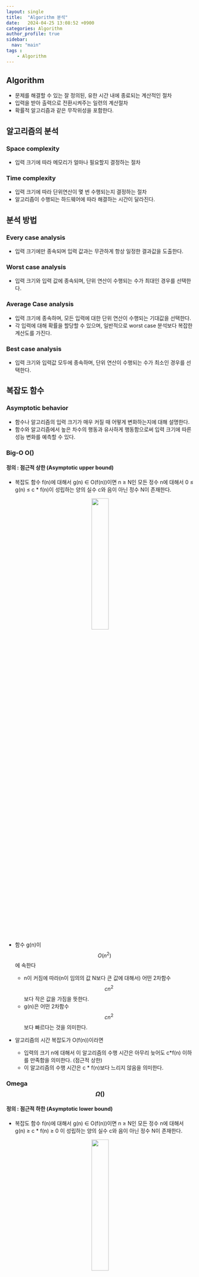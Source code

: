 ```yaml
---
layout: single
title:  "Algorithm 분석"
date:   2024-04-25 13:08:52 +0900
categories: Algorithm
author_profile: true
sidebar:
  nav: "main"
tags : 
    - Algorithm
---
```

## Algorithm
- 문제를 해결할 수 있는 잘 정의된, 유한 시간 내에 종료되는 계산적인 절차
- 입력을 받아 출력으로 전환시켜주는 일련의 계산절차
- 확률적 알고리즘과 같은 무작위성을 포함한다. 

## 알고리즘의 분석

### Space complexity
- 입력 크기에 따라 메모리가 얼마나 필요할지 결정하는 절차

### Time complexity
- 입력 크기에 따라 단위연산이 몇 번 수행되는지 결정하는 절차
- 알고리즘이 수행되는 하드웨어에 따라 해결하는 시간이 달라진다.

## 분석 방법

### Every case analysis 
- 입력 크기에만 종속되며 입력 값과는 무관하게 항상 일정한 결과값을 도출한다.

### Worst case analysis 
- 입력 크기와 입력 값에 종속되며, 단위 연산이 수행되는 수가 최대인 경우를 선택한다.

### Average Case analysis
- 입력 크기에 종속하며, 모든 입력에 대한 단위 연산이 수행되는 기대값을 선택한다.
- 각 입력에 대해 확률을 할당할 수 있으며, 일반적으로 worst case 분석보다 복잡한 계산도를 가진다.

### Best case analysis
- 입력 크기와 입력값 모두에 종속하며, 단위 연산이 수행되는 수가 최소인 경우를 선택한다.

## 복잡도 함수

### Asymptotic behavior
- 함수나 알고리즘의 입력 크기가 매우 커질 때 어떻게 변화하는지에 대해 설명한다.
- 함수와 알고리즘에서 높은 차수의 행동과 유사하게 행동함으로써 입력 크기에 따른 성능 변화를 예측할 수 있다.

### Big-O O()
#### 정의 : 점근적 상한 (Asymptotic upper bound)
- 복잡도 함수 f(n)에 대해서 g(n) &isin; O(f(n))이면 n &ge; N인 모든 정수 n에 대해서 0 &le; g(n) &le; c * f(n)이 성립하는 양의 실수 c와 음이 아닌 정수 N이 존재한다.
<p align='center'><img src = "https://github.com/Bomin-Seo/Study/assets/94039896/f465a257-e528-4587-8689-b6b9fc978419" height="30%" width = "30%"/></p>

- 함수 g(n)이 $$O(n^2)$$에 속한다
    - n이 커짐에 따라(n이 임의의 값 N보다 큰 값에 대해서) 어떤 2차함수 $$cn^2$$보다 작은 값을 가짐을 뜻한다.
    - g(n)은 어떤 2차함수 $$cn^2$$보다 빠르다는 것을 의미한다.

- 알고리즘의 시간 복잡도가 O(f(n))이라면
    - 입력의 크기 n에 대해서 이 알고리즘의 수행 시간은 아무리 늦어도 c*f(n) 이하를 만족함을 의미한다. (점근적 상한)
    - 이 알고리즘의 수행 시간은 c * f(n)보다 느리지 않음을 의미한다.

### Omega  $$\Omega()$$
#### 정의 : 점근적 하한 (Asymptotic lower bound)
- 복잡도 함수 f(n)에 대해서 g(n) &isin; O(f(n))이면 n &ge; N인 모든 정수 n에 대해서 g(n) &ge; c * f(n) &ge; 0 이 성립하는 양의 실수 c와 음이 아닌 정수 N이 존재한다.
<p align='center'><img src = "https://github.com/Bomin-Seo/Study/assets/94039896/79be957d-73ce-49db-b313-ee3b0f458cb7" height="30%" width = "30%"/></p>

- 함수 g(n)이 $$\Omega(n^2)$$에 속한다
    - n이 커짐에 따라(n이 임의의 값 N보다 큰 값에 대해서) 어떤 2차함수 $$cn^2$$보다 큰 값을 가짐을 뜻한다.
    - g(n)은 어떤 2차함수 $$cn^2$$보다 느리다는 것을 의미한다.

- 알고리즘의 시간 복잡도가 $$\Omega(f(n))$$이라면
    - 입력의 크기 n에 대해서 이 알고리즘의 수행 시간은 아무리 빨라도 c*f(n) 이상임을 의미한다. (점근적 하한)
    - 이 알고리즘의 수행 시간은 c * f(n)보다 빠를 수 없음을 의미한다.

### Theta  $$\Theta()$$
#### 정의 : Asymptotic tight bound
- 복잡도 함수 f(n)에 대해서 $$\Theta(f(n)) = O(f(n)) \cap \Omega(f(n)) $$
- n &ge; N인 모든 정수 n에 대해서 c*f(n) &le; g(n) &le; d*f(n) 이 성립하는 양의 실수 c와 d, 음이 아닌 정수 N이 존재한다.
<p align='center'><img src = "https://github.com/Bomin-Seo/Study/assets/94039896/d95ff348-0c4c-4620-a61b-2917c0b0c816" height="30%" width = "30%"/></p>

### small-o o()
#### 정의 
- 복잡도 함수간의 관계를 나타내기 위한 표기법
- 복잡도 함수 f(n)에 대해서 g(n) &isin; o(f(n))이면 모든 양의 실수 c에 대하여, n &ge; N인 모든 정수 n에 대해서 0 &le; g(n) &le; c * f(n)이 성립하는 양의 실수 c와 음이 아닌 정수 N이 존재한다.

#### Big-O와의 차이
- Big-O는 양의 실수 c가 하나 이상 성립하면 된다.
- small-o는 모든 양의 실수 c에 대해 성립하여야 한다.